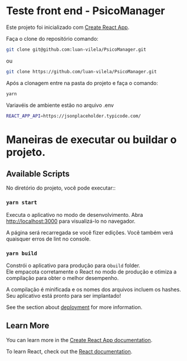 # Teste front end - PsicoManager

Este projeto foi inicializado com [Create React App](https://github.com/facebook/create-react-app).


Faça o clone do repositório comando:
```bash
git clone git@github.com:luan-vilela/PsicoManager.git
```
ou
```bash
git clone https://github.com/luan-vilela/PsicoManager.git
```
Após a clonagem entre na pasta do projeto e faça o comando:
```bash
yarn
```
Variavéis de ambiente estão no arquivo .env
```bash
REACT_APP_API=https://jsonplaceholder.typicode.com/
```



# Maneiras de executar ou buildar o projeto.

## Available Scripts

No diretório do projeto, você pode executar::

### `yarn start`

Executa o aplicativo no modo de desenvolvimento.
Abra [http://localhost:3000](http://localhost:3000) para visualizá-lo no navegador.

A página será recarregada se você fizer edições.
Você também verá quaisquer erros de lint no console.


### `yarn build`

Constrói o aplicativo para produção para o`build` folder.\
Ele empacota corretamente o React no modo de produção e otimiza a compilação para obter o melhor desempenho.

A compilação é minificada e os nomes dos arquivos incluem os hashes.\
Seu aplicativo está pronto para ser implantado!

See the section about [deployment](https://facebook.github.io/create-react-app/docs/deployment) for more information.


## Learn More

You can learn more in the [Create React App documentation](https://facebook.github.io/create-react-app/docs/getting-started).

To learn React, check out the [React documentation](https://reactjs.org/).
